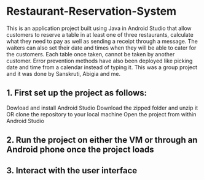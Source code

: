 # Restaurant-Reservation-System
This is an application project built using Java in Android Studio that allow customers to reserve a table in at least one of three 
restaurants, calculate what they need to pay as well as sending a receipt through a message. The waiters can also set their date and 
times when they will be able to cater for the customers. Each table once taken, cannot be taken by another customer. Error prevention 
methods have also been deployed like picking date and time from a calendar instead of typing it. This was a group project and it was done 
by Sanskruti, Abigia and me.

## 1. First set up the project as follows:
Dowload and install Android Studio
Download the zipped folder and unzip it OR clone the repository to your local machine
Open the project from within Android Studio

## 2. Run the project on either the VM or through an Android phone once the project loads

## 3. Interact with the user interface